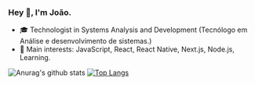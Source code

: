 ### Hey 👋, I'm João.

- :mortar_board: Technologist in Systems Analysis and Development (Tecnólogo em Análise e desenvolvimento de sistemas.)
- 💙 Main interests: JavaScript, React, React Native, Next.js, Node.js, Learning.

![Anurag's github stats](https://github-readme-stats.vercel.app/api?username=Joaoo1&count_private=true&show_icons=true&theme=midnight-purple&hide=issues)
[![Top Langs](https://github-readme-stats.vercel.app/api/top-langs/?username=Joaoo1&layout=compact&theme=midnight-purple&langs_count=6)](https://github.com/anuraghazra/github-readme-stats)

